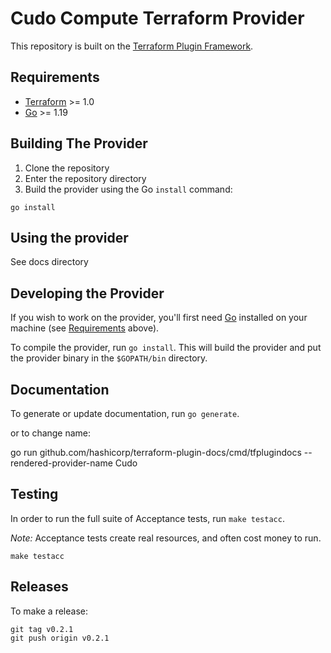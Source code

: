 # Cudo Compute Terraform Provider

This repository is built on the [Terraform Plugin Framework](https://github.com/hashicorp/terraform-plugin-framework). 

## Requirements

- [Terraform](https://www.terraform.io/downloads.html) >= 1.0
- [Go](https://golang.org/doc/install) >= 1.19

## Building The Provider

1. Clone the repository
1. Enter the repository directory
1. Build the provider using the Go `install` command:

```shell
go install
```

## Using the provider

See docs directory

## Developing the Provider

If you wish to work on the provider, you'll first need [Go](http://www.golang.org) installed on your machine (see [Requirements](#requirements) above).

To compile the provider, run `go install`. This will build the provider and put the provider binary in the `$GOPATH/bin` directory.


## Documentation
To generate or update documentation, run `go generate`.

or to change name:

go run github.com/hashicorp/terraform-plugin-docs/cmd/tfplugindocs --rendered-provider-name Cudo




## Testing
In order to run the full suite of Acceptance tests, run `make testacc`.

*Note:* Acceptance tests create real resources, and often cost money to run.

```shell
make testacc
```

## Releases

To make a release:

```shell
git tag v0.2.1
git push origin v0.2.1
```

